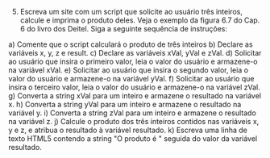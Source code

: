 5. Escreva um site com um script que solicite ao usuário três inteiros, calcule e imprima o produto deles. Veja o exemplo da figura 6.7 do Cap. 6 do livro dos Deitel. Siga a seguinte sequência de instruções:

a) Comente que o script calculará o produto de três inteiros 
b) Declare as variáveis ​​x, y, z e result.
c) Declare as variáveis ​​xVal, yVal e zVal.
d) Solicitar ao usuário que insira o primeiro valor, leia o valor do usuário e armazene-o na variável xVal.
e) Solicitar ao usuário que insira o segundo valor, leia o valor do usuário e armazene-o na variável yVal.
f) Solicitar ao usuário que insira o terceiro valor, leia o valor do usuário e armazene-o na variável zVal.
g) Converta a string xVal para um inteiro e armazene o resultado na variável x.
h) Converta a string yVal para um inteiro e armazene o resultado na variável y.
i) Converta a string zVal para um inteiro e armazene o resultado na variável z.
j) Calcule o produto dos três inteiros contidos nas variáveis ​​x, y e z, e atribua o resultado à variável resultado.
k) Escreva uma linha de texto HTML5 contendo a string "O produto é " seguida do valor da variável resultado.

